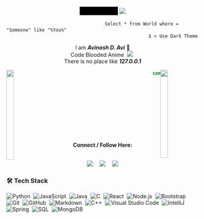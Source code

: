 <p align="center"><img src="/coollogo_com-207551010.gif" width="20%" align="center"> <img src="https://github.com/avinal/avinal/blob/main/images/dog.gif" width=10% align="center"></p>

                                        Select * from World where = "Someone" like "%You%"
                                                        $ > Use Dark Theme

<p align="center">I am <b><i>Avinash D. Avi</i></b> 👒<br>Code Blooded Anime <img src="https://www.pngkit.com/png/full/49-496473_image-library-download-hackers-face-mask-graphics-on.png" width=1% hspace="4px" /><br> There is no place like <b><i>127.0.0.1</i></b></p>

<img align="left" src="https://media2.giphy.com/media/WeyqDp1shHe7u/giphy.gif" width="20%" height="235px"> <img src="https://coolbackgrounds.io/images/backgrounds/white/pure-white-background-85a2a7fd.jpg" width="56%" height="2px" align="left"> <img align="right" src="https://static.wikia.nocookie.net/db71b7a1-aa19-401b-b516-82574e6716d7" width="20%" height="230px">  

```javascript
const me = {
    pronouns: ["he", "him"],
    routes: ["Analyst @ EXL", 
                 "SDE @ PayPal", ...],
    likes: ["programming", "football"],
    funFact: [There are 10 types of people
              Those who understand binary & Those who don't :)
              ]
              
    };
```

<img src="https://coolbackgrounds.io/images/backgrounds/white/pure-white-background-85a2a7fd.jpg" width="100%" height="2px" align="left"/>

<div align="center">
<h4>Connect / Follow Here:</h4>
  <a href="https://linkedin.com/in/4vk" target="blank"><img src = "https://cdn-icons-png.flaticon.com/512/174/174857.png" width="30px" /></a>  <a href="https://www.hackthebox.eu/profile/470218" ><img src="https://yt3.ggpht.com/ytc/AKedOLRNscQU9ZqS-WvVLX1y47YiTCzTa6WqSJRt6GDVoQ=s900-c-k-c0x00ffffff-no-rj" width="33px" hspace="13px"/></a> <a href="https://tryhackme.com/p/4vkn3w" ><img src="https://assets.tryhackme.com/img/THMlogo.png" width="55px" /></a>
</div>



### 🛠 Tech Stack

![Python](https://img.shields.io/badge/-Python-05122A?style=flat&logo=python)&nbsp;
![JavaScript](https://img.shields.io/badge/-JavaScript-05122A?style=flat&logo=javascript)&nbsp;
![Java](https://img.shields.io/badge/-Java-05122A?style=flat&logo=Java&logoColor=FFA518)&nbsp;
![C](https://img.shields.io/badge/-C-05122A?style=flat&logo=C&logoColor=A8B9CC)&nbsp;
![React](https://img.shields.io/badge/-React-05122A?style=flat&logo=react)&nbsp;
![Node.js](https://img.shields.io/badge/-Node%20JS-05122A?style=flat&logo=node.js)&nbsp;
![Bootstrap](https://img.shields.io/badge/-Bootstrap-05122A?style=flat&logo=bootstrap&logoColor=563D7C)&nbsp;
![Git](https://img.shields.io/badge/-Git-05122A?style=flat&logo=git)&nbsp;
![GitHub](https://img.shields.io/badge/-GitHub-05122A?style=flat&logo=github)&nbsp;
![Markdown](https://img.shields.io/badge/-Markdown-05122A?style=flat&logo=markdown)&nbsp;
![C++](https://img.shields.io/badge/-C++-05122A?style=flat&logo=C%2B%2B&logoColor=00599C)&nbsp;
![Visual Studio Code](https://img.shields.io/badge/-Visual%20Studio%20Code-05122A?style=flat&logo=visual-studio-code&logoColor=007ACC)&nbsp;
![IntelliJ](https://img.shields.io/badge/-Intelli%20J-05122A?style=flat&logo=intellij-idea)&nbsp;
![Spring](https://img.shields.io/badge/-Spring-05122A?style=flat&logo=spring&logoColor=green)&nbsp;
![SQL](https://img.shields.io/badge/-MySql-05122A?style=flat&logo=mysql&logoColor=light-blue)&nbsp;
![MongoDB](https://img.shields.io/badge/-MongoDB-05122A?style=flat&logo=MongoDB&logoColor=green)
 
 <!---
 
---

### 🏆 GitHub Profile Trophy
<a href="https://github.com/ryo-ma/github-profile-trophy">
  <img width=800 src="https://github-profile-trophy.vercel.app/?username=Avinash997&column=8&theme=darkhub&no-frame=true&no-bg=true"/>
</a>
 <!-- ![GitHub Activity Graph](https://activity-graph.herokuapp.com/graph?username=Avinash997&theme=github) 

---

### ⚙️ &nbsp;GitHub Analytics

<p align="center">
<a href="https://github.com/Avinash997">
  <img width="500em" height="200em" src="https://github-readme-stats-eight-theta.vercel.app/api?username=Avinash997&show_icons=true&theme=algolia&include_all_commits=true&count_private=true"/>
  <img width="400em" height="200em" src="https://github-readme-stats-eight-theta.vercel.app/api/top-langs/?username=Avinash997&layout=compact&langs_count=10&theme=algolia"/>
</a>
</p>

<---
